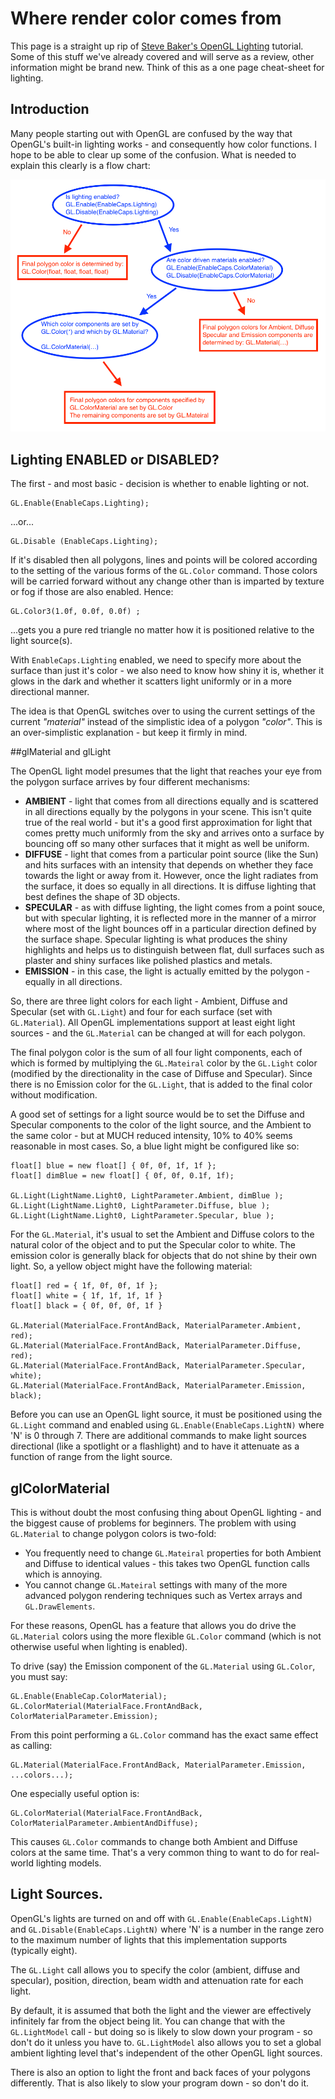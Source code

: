 # Where render color comes from
This page is a straight up rip of [Steve Baker's OpenGL Lighting](http://www.sjbaker.org/steve/omniv/opengl_lighting.html) tutorial. Some of this stuff we've already covered and will serve as a review, other information might be brand new. Think of this as a one page cheat-sheet for lighting.

## Introduction

Many people starting out with OpenGL are confused by the way that OpenGL's built-in lighting works - and consequently how color functions. I hope to be able to clear up some of the confusion. What is needed to explain this clearly is a flow chart:

![SRC](color_source.png)

## Lighting ENABLED or DISABLED?

The first - and most basic - decision is whether to enable lighting or not.

```
GL.Enable(EnableCaps.Lighting);
```

...or...

```
GL.Disable (EnableCaps.Lighting);
```

If it's disabled then all polygons, lines and points will be colored according to the setting of the various forms of the ```GL.Color``` command. Those colors will be carried forward without any change other than is imparted by texture or fog if those are also enabled. Hence:

```
GL.Color3(1.0f, 0.0f, 0.0f) ;
```

...gets you a pure red triangle no matter how it is positioned relative to the light source(s).

With ```EnableCaps.Lighting``` enabled, we need to specify more about the surface than just it's color - we also need to know how shiny it is, whether it glows in the dark and whether it scatters light uniformly or in a more directional manner.

The idea is that OpenGL switches over to using the current settings of the current _"material"_ instead of the simplistic idea of a polygon _"color"_. This is an over-simplistic explanation - but keep it firmly in mind.

##glMaterial and glLight

The OpenGL light model presumes that the light that reaches your eye from the polygon surface arrives by four different mechanisms:

* __AMBIENT__ - light that comes from all directions equally and is scattered in all directions equally by the polygons in your scene. This isn't quite true of the real world - but it's a good first approximation for light that comes pretty much uniformly from the sky and arrives onto a surface by bouncing off so many other surfaces that it might as well be uniform.
* __DIFFUSE__ - light that comes from a particular point source (like the Sun) and hits surfaces with an intensity that depends on whether they face towards the light or away from it. However, once the light radiates from the surface, it does so equally in all directions. It is diffuse lighting that best defines the shape of 3D objects.
* __SPECULAR__ - as with diffuse lighting, the light comes from a point souce, but with specular lighting, it is reflected more in the manner of a mirror where most of the light bounces off in a particular direction defined by the surface shape. Specular lighting is what produces the shiny highlights and helps us to distinguish between flat, dull surfaces such as plaster and shiny surfaces like polished plastics and metals.
* __EMISSION__ - in this case, the light is actually emitted by the polygon - equally in all directions.
 

So, there are three light colors for each light - Ambient, Diffuse and Specular (set with ```GL.Light```) and four for each surface (set with ```GL.Material```). All OpenGL implementations support at least eight light sources - and the ```GL.Material``` can be changed at will for each polygon.

The final polygon color is the sum of all four light components, each of which is formed by multiplying the ```GL.Mateiral``` color by the ```GL.Light``` color (modified by the directionality in the case of Diffuse and Specular). Since there is no Emission color for the ```GL.Light```, that is added to the final color without modification.

A good set of settings for a light source would be to set the Diffuse and Specular components to the color of the light source, and the Ambient to the same color - but at MUCH reduced intensity, 10% to 40% seems reasonable in most cases. So, a blue light might be configured like so:

```
float[] blue = new float[] { 0f, 0f, 1f, 1f };
float[] dimBlue = new float[] { 0f, 0f, 0.1f, 1f);

GL.Light(LightName.Light0, LightParameter.Ambient, dimBlue );
GL.Light(LightName.Light0, LightParameter.Diffuse, blue );
GL.Light(LightName.Light0, LightParameter.Specular, blue );
```

For the ```GL.Material```, it's usual to set the Ambient and Diffuse colors to the natural color of the object and to put the Specular color to white. The emission color is generally black for objects that do not shine by their own light. So, a yellow object might have the following material:

```
float[] red = { 1f, 0f, 0f, 1f };
float[] white = { 1f, 1f, 1f, 1f }
float[] black = { 0f, 0f, 0f, 1f }

GL.Material(MaterialFace.FrontAndBack, MaterialParameter.Ambient, red);
GL.Material(MaterialFace.FrontAndBack, MaterialParameter.Diffuse, red);
GL.Material(MaterialFace.FrontAndBack, MaterialParameter.Specular, white);
GL.Material(MaterialFace.FrontAndBack, MaterialParameter.Emission, black);
```

Before you can use an OpenGL light source, it must be positioned using the ```GL.Light``` command and enabled using ```GL.Enable(EnableCaps.LightN)``` where 'N' is 0 through 7. There are additional commands to make light sources directional (like a spotlight or a flashlight) and to have it attenuate as a function of range from the light source.

## glColorMaterial

This is without doubt the most confusing thing about OpenGL lighting - and the biggest cause of problems for beginners.
The problem with using ```GL.Material``` to change polygon colors is two-fold:

* You frequently need to change ```GL.Mateiral``` properties for both Ambient and Diffuse to identical values - this takes two OpenGL function calls which is annoying.
* You cannot change ```GL.Mateiral``` settings with many of the more advanced polygon rendering techniques such as Vertex arrays and ```GL.DrawElements```.

For these reasons, OpenGL has a feature that allows you do drive the ```GL.Material``` colors using the more flexible ```GL.Color``` command (which is not otherwise useful when lighting is enabled).

To drive (say) the Emission component of the ```GL.Material``` using ```GL.Color```, you must say:

```
GL.Enable(EnableCap.ColorMaterial);
GL.ColorMaterial(MaterialFace.FrontAndBack, ColorMaterialParameter.Emission);
```

From this point performing a ```GL.Color``` command has the exact same effect as calling:

```
GL.Material(MaterialFace.FrontAndBack, MaterialParameter.Emission, ...colors...);
```

One especially useful option is:

```
GL.ColorMaterial(MaterialFace.FrontAndBack, ColorMaterialParameter.AmbientAndDiffuse);
```

This causes ```GL.Color``` commands to change both Ambient and Diffuse colors at the same time. That's a very common thing to want to do for real-world lighting models.


## Light Sources.

OpenGL's lights are turned on and off with ```GL.Enable(EnableCaps.LightN)``` and ```GL.Disable(EnableCaps.LightN)``` where 'N' is a number in the range zero to the maximum number of lights that this implementation supports (typically eight). 

The ```GL.Light``` call allows you to specify the color (ambient, diffuse and specular), position, direction, beam width and attenuation rate for each light. 

By default, it is assumed that both the light and the viewer are effectively infinitely far from the object being lit. You can change that with the ```GL.LightModel``` call - but doing so is likely to slow down your program - so don't do it unless you have to. ```GL.LightModel``` also allows you to set a global ambient lighting level that's independent of the other OpenGL light sources.

There is also an option to light the front and back faces of your polygons differently. That is also likely to slow your program down - so don't do it.

